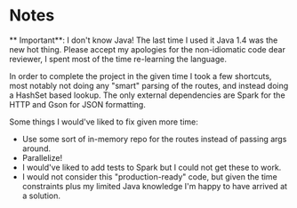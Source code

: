 # Notes

** Important**: I don't know Java! The last time I used it Java 1.4 was the new hot thing. Please accept my apologies for the
non-idiomatic code dear reviewer, I spent most of the time re-learning the language. 

In order to complete the project in the given time I took a few shortcuts, most notably not doing any "smart" parsing of the
routes, and instead doing a HashSet based lookup. The only external dependencies are Spark for the
HTTP and Gson for JSON formatting.

Some things I would've liked to fix given more time:

* Use some sort of in-memory repo for the routes instead of passing args around.
* Parallelize!
* I would've liked to add tests to Spark but I could not get these to work.
* I would not consider this "production-ready" code, but given the time constraints plus my limited Java knowledge I'm happy to have arrived at a solution.
